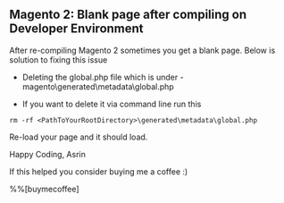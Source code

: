 ## Magento 2: Blank page after compiling on Developer Environment


After re-compiling Magento 2 sometimes you get a blank page. Below is solution to fixing this issue

- Deleting the global.php file which is under - magento\generated\metadata\global.php

- If you want to delete it via command line run this
```
rm -rf <PathToYourRootDirectory>\generated\metadata\global.php
```

Re-load your page and it should load.

Happy Coding,
Asrin

If this helped you consider buying me a coffee :)

%%[buymecoffee]